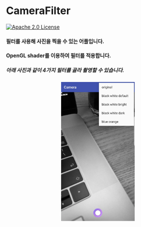 # CameraFilter
[![Apache 2.0 License](https://img.shields.io/badge/license-Apache%202.0-blue.svg?style=flat)](http://www.apache.org/licenses/LICENSE-2.0.html)

#### 필터를 사용해 사진을 찍을 수 있는 어플입니다.
#### OpenGL shader를 이용하여 필터를 적용합니다.


##### 아래 사진과 같이 4가지 필터를 골라 촬영할 수 있습니다.

<p align="center">
  <img src="./images/filter-camera.png" width = "40%" >
</p>